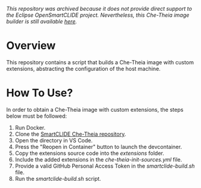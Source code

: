 _This repository was archived because it does not provide direct support to the Eclipse OpenSmartCLIDE project. Nevertheless, this Che-Theia image builder is still available [here](https://github.com/unparallel-innovation/smartclide-che-theia-builder)._

# Overview

This repository contains a script that builds a Che-Theia image with custom extensions, abstracting the configuration
of the host machine.

# How To Use?

In order to obtain a Che-Theia image with custom extensions, the steps below must be followed:

1. Run Docker.
2. Clone the [SmartCLIDE Che-Theia repository](https://github.com/eclipse-opensmartclide/smartclide-che-theia).
3. Open the directory in VS Code.
4. Press the "Reopen in Container" button to launch the devcontainer.
5. Copy the extensions source code into the _extensions_ folder.
6. Include the added extensions in the _che-theia-init-sources.yml_ file.
7. Provide a valid GitHub Personal Access Token in the _smartclide-build.sh_ file.
8. Run the _smartclide-build.sh_ script.
